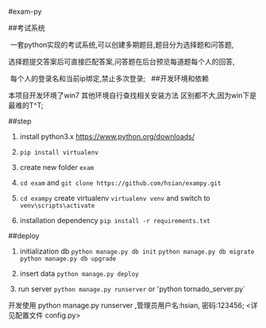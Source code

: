 #exam-py

##考试系统 

  一套python实现的考试系统,可以创建多期题目,题目分为选择题和问答题,
  
  选择题提交答案后可直接匹配答案,问答题在后台预览每道题每个人的回答,
  
  每个人的登录名和当前ip绑定,禁止多次登录;
  
##开发环境和依赖
 
 本项目开发环境了win7 其他环境自行查找相关安装方法 区别都不大,因为win下是最难的T^T;
 
  
##step

  1. install python3.x <a href="https://www.python.org/downloads/">https://www.python.org/downloads/</a>
  
  2. `pip install virtualenv`
  
  3. create new folder `exam`

  4. `cd exam` and `git clone https://github.com/hsian/exampy.git`
  
  5. `cd exampy` create virtualenv `virtualenv venv` and switch to `venv\scripts\activate`
  
  6. installation dependency `pip install -r requirements.txt`
  
##deploy

  1. initialization db `python manage.py db init` `python manage.py db migrate` `python manage.py db upgrade`
  
  2. insert data `python manage.py deploy`
  
  3. run server `python manage.py runserver` or 'python tornado_server.py`
  
开发使用 python manage.py runserver ,管理员用户名:hsian, 密码:123456; <详见配置文件 config.py>
  
  
  
  
  
  
